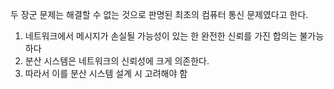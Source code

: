 두 장군 문제는 해결할 수 없는 것으로 판명된 최초의 컴퓨터 통신 문제였다고 한다.

1. 네트워크에서 메시지가 손실될 가능성이 있는 한 완전한 신뢰를 가진 합의는 불가능하다
2. 분산 시스템은 네트워크의 신뢰성에 크게 의존한다.
3. 따라서 이를 분산 시스템 설계 시 고려해야 함
